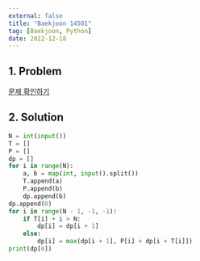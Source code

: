 ```yaml
---
external: false
title: "Baekjoon 14501"
tag: [Baekjoon, Python]
date: 2022-12-18
---
```


## 1. Problem

[문제 확인하기](https://www.acmicpc.net/problem/14501)

## 2. Solution

```python
N = int(input())
T = []
P = []
dp = []
for i in range(N):
    a, b = map(int, input().split())
    T.append(a)
    P.append(b)
    dp.append(b)
dp.append(0)
for i in range(N - 1, -1, -1):
    if T[i] + i > N:
        dp[i] = dp[i + 1]
    else:
        dp[i] = max(dp[i + 1], P[i] + dp[i + T[i]])
print(dp[0])
```
